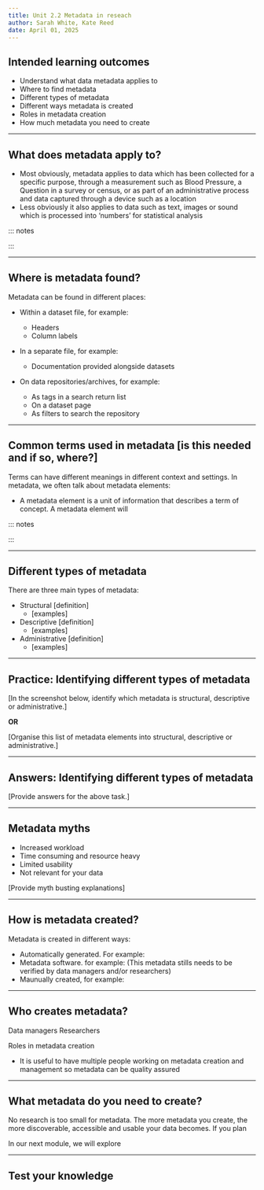 ```yaml
---
title: Unit 2.2 Metadata in reseach
author: Sarah White, Kate Reed
date: April 01, 2025
---
```


## Intended learning outcomes

- Understand what data metadata applies to
- Where to find metadata 
- Different types of metadata
- Different ways metadata is created
- Roles in metadata creation
- How much metadata you need to create

---


## What does metadata apply to?

- Most obviously, metadata applies to data which has been collected for a specific purpose, through a measurement such as Blood Pressure, a Question in a survey or census, or as part of an administrative process and data captured through a device such as a location
- Less obviously it also applies to data such as text, images or sound which is processed into ‘numbers’ for statistical analysis

::: notes

:::

----

## Where is metadata found?

Metadata can be found in different places:

- Within a dataset file, for example:
  - Headers
  - Column labels
    
- In a separate file, for example:
  - Documentation provided alongside datasets
    
- On data repositories/archives, for example:
  - As tags in a search return list
  - On a dataset page
  - As filters to search the repository

---

## Common terms used in metadata [is this needed and if so, where?]

Terms can have different meanings in different context and settings. 
In metadata, we often talk about metadata elements:

- A metadata element is a unit of information that describes a term of concept. A metadata element will


::: notes

:::

---

## Different types of metadata

There are three main types of metadata:

- Structural [definition]
  - [examples]
- Descriptive [definition]
  - [examples]
- Administrative [definition]
  - [examples]

---

## Practice: Identifying different types of metadata

[In the screenshot below, identify which metadata is structural, descriptive or administrative.]

**OR**

[Organise this list of metadata elements into structural, descriptive or administrative.]

---

## Answers: Identifying different types of metadata

[Provide answers for the above task.]

---

## Metadata myths

- Increased workload
- Time consuming and resource heavy
- Limited usability
- Not relevant for your data

[Provide myth busting explanations]

---

## How is metadata created?

Metadata is created in different ways:

- Automatically generated. For example:
- Metadata software. for example: (This metadata stills needs to be verified by data managers and/or researchers)
- Maunually created, for example:

---

## Who creates metadata?

Data managers
Researchers

Roles in metadata creation
- It is useful to have multiple people working on metadata creation and management so metadata can be quality assured

---

## What metadata do you need to create?

No research is too small for metadata.
The more metadata you create, the more discoverable, accessible and usable your data becomes. 
If you plan 

In our next module, we will explore

---

## Test your knowledge
